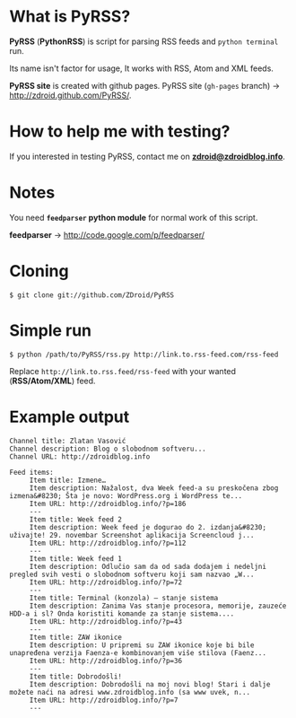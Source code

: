 # What is PyRSS?

**PyRSS** (<b>PythonRSS</b>) is script for parsing RSS feeds and `python terminal` run.

Its name isn't factor for usage, It works with RSS, Atom and XML feeds.

**PyRSS site** is created with github pages. PyRSS site (`gh-pages` branch) → http://zdroid.github.com/PyRSS/.

# How to help me with testing?

If you interested in testing PyRSS, contact me on **zdroid@zdroidblog.info**.

# Notes

You need **`feedparser` python module** for normal work of this script.

<b>feedparser</b> → http://code.google.com/p/feedparser/

# Cloning

```shell
$ git clone git://github.com/ZDroid/PyRSS
```

# Simple run

```shell
$ python /path/to/PyRSS/rss.py http://link.to.rss-feed.com/rss-feed
```
Replace `http://link.to.rss.feed/rss-feed` with your wanted (**RSS/Atom/XML**) feed.

# Example output
```shell
Channel title: Zlatan Vasović
Channel description: Blog o slobodnom softveru...
Channel URL: http://zdroidblog.info

Feed items:
     Item title: Izmene…
     Item description: Nažalost, dva Week feed-a su preskočena zbog izmena&#8230; Šta je novo: WordPress.org i WordPress te...
     Item URL: http://zdroidblog.info/?p=186
     ---
     Item title: Week feed 2
     Item description: Week feed je dogurao do 2. izdanja&#8230; uživajte! 29. novembar Screenshot aplikacija Screencloud j...
     Item URL: http://zdroidblog.info/?p=112
     ---
     Item title: Week feed 1
     Item description: Odlučio sam da od sada dodajem i nedeljni pregled svih vesti o slobodnom softveru koji sam nazvao „W...
     Item URL: http://zdroidblog.info/?p=72
     ---
     Item title: Terminal (konzola) – stanje sistema
     Item description: Zanima Vas stanje procesora, memorije, zauzeće HDD-a i sl? Onda koristiti komande za stanje sistema....
     Item URL: http://zdroidblog.info/?p=43
     ---
     Item title: ZAW ikonice
     Item description: U pripremi su ZAW ikonice koje bi bile unapređena verzija Faenza-e kombinovanjem više stilova (Faenz...
     Item URL: http://zdroidblog.info/?p=36
     ---
     Item title: Dobrodošli!
     Item description: Dobrodošli na moj novi blog! Stari i dalje možete naći na adresi www.zdroidblog.info (sa www uvek, n...
     Item URL: http://zdroidblog.info/?p=7
     ---
```
